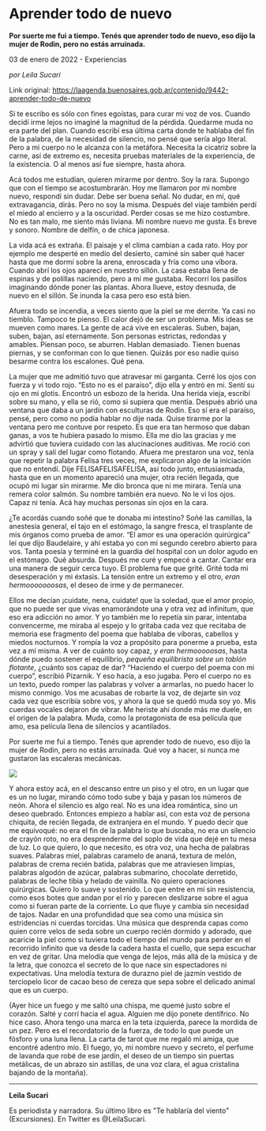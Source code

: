 # Aprender todo de nuevo

**Por suerte me fui a tiempo. Tenés que aprender todo de nuevo, eso dijo la mujer de Rodin, pero no estás arruinada.**

03 de enero de 2022 - Experiencias

_por Leila Sucari_

Link original: https://laagenda.buenosaires.gob.ar/contenido/9442-aprender-todo-de-nuevo



Si te escribo es sólo con fines egoístas, para curar mi voz de vos. Cuando decidí irme lejos no imaginé la magnitud de la pérdida. Quedarme muda no era parte del plan. Cuando escribí esa última carta donde te hablaba del fin de la palabra, de la necesidad de silencio, no pensé que sería algo literal. Pero a mi cuerpo no le alcanza con la metáfora. Necesita la cicatriz sobre la carne, así de extremo es, necesita pruebas materiales de la experiencia, de la existencia. O al menos así fue siempre, hasta ahora.




Acá todos me estudian, quieren mirarme por dentro. Soy la rara. Supongo que con el tiempo se acostumbrarán. Hoy me llamaron por mi nombre nuevo, respondí sin dudar. Debe ser buena señal. No dudar, en mí, qué extravagancia, dirás. Pero no soy la misma. Después del viaje también perdí el miedo al encierro y a la oscuridad. Perder cosas se me hizo costumbre. No es tan malo, me siento más liviana. Mi nombre nuevo me gusta. Es breve y sonoro. Nombre de delfín, o de chica japonesa.




La vida acá es extraña. El paisaje y el clima cambian a cada rato. Hoy por ejemplo me desperté en medio del desierto, caminé sin saber qué hacer hasta que me dormí sobre la arena, enroscada y fría como una víbora. Cuando abrí los ojos aparecí en nuestro sillón. La casa estaba llena de espinas y de polillas naciendo, pero a mí me gustaba. Recorrí los pasillos imaginando dónde poner las plantas. Ahora llueve, estoy desnuda, de nuevo en el sillón. Se inunda la casa pero eso está bien.




Afuera todo se incendia, a veces siento que la piel se me derrite. Ya casi no tiemblo. Tampoco te pienso. El calor dejó de ser un problema. Mis ideas se mueven como mares. La gente de acá vive en escaleras. Suben, bajan, suben, bajan, así eternamente. Son personas estrictas, redondas y amables. Piensan poco, se aburren. Hablan demasiado. Tienen buenas piernas, y se conforman con lo que tienen. Quizás por eso nadie quiso besarme contra los escalones. Qué pena.




La mujer que me admitió tuvo que atravesar mi garganta. Cerré los ojos con fuerza y vi todo rojo. “Esto no es el paraíso”, dijo ella y entró en mi. Sentí su ojo en mi glotis. Encontró un esbozo de la herida. Una herida vieja, escribí sobre su mano, y ella se rió, como si supiera que mentía. Después abrió una ventana que daba a un jardín con esculturas de Rodin. Eso sí era el paraíso, pensé, pero como no podía hablar no dije nada. Quise tirarme por la ventana pero me contuve por respeto. Es que era tan hermoso que daban ganas, a vos te hubiera pasado lo mismo. Ella me dio las gracias y me advirtió que tuviera cuidado con las alucinaciones auditivas. Me roció con un spray y salí del lugar como flotando. Afuera me prestaron una voz, tenía que repetir la palabra Felisa tres veces, me explicaron algo de la iniciación que no entendí. Dije FELISAFELISAFELISA, así todo junto, entusiasmada, hasta que en un momento apareció una mujer, otra recién llegada, que ocupó mi lugar sin mirarme. Me dio bronca que ni me mirara. Tenía una remera color salmón. Su nombre también era nuevo. No le vi los ojos. Capaz ni tenía. Acá hay muchas personas sin ojos en la cara.




¿Te acordás cuando soñé que te donaba mi intestino? Soñé las camillas, la anestesia general, el tajo en el estómago, la sangre fresca, el trasplante de mis órganos como prueba de amor. “El amor es una operación quirúrgica” leí que dijo Baudelaire, y ahí estaba yo con mi segundo cerebro abierto para vos. Tanta poesía y terminé en la guardia del hospital con un dolor agudo en el estómago. Qué absurda. Después me curé y empecé a cantar. Cantar era una manera de seguir cerca tuyo. El problema fue que grité. Grité toda mi desesperación y mi éxtasis. La tensión entre un extremo y el otro, *eran hermooooooosas*, el deseo de irme y de permanecer.




Ellos me decían ¡cuidate, nena, cuidate! que la soledad, que el amor propio, que no puede ser que vivas enamorándote una y otra vez ad infinitum, que eso era adicción no amor. Y yo también me lo repetía sin parar, intentaba convencerme, me miraba al espejo y lo gritaba cada vez que recitaba de memoria ese fragmento del poema que hablaba de víboras, cabellos y miedos nocturnos. Y rompía la voz a propósito para ponerme a prueba, esta vez a mí misma. A ver de cuánto soy capaz, *y eran hermooooosas*, hasta dónde puedo sostener el equilibrio, *pequeña equilibrista sobre un tablón flotante*, ¿cuánto sos capaz de dar? “Haciendo el cuerpo del poema con mi cuerpo”, escribió Pizarnik. Y eso hacía, a eso jugaba. Pero el cuerpo no es un texto, puedo romper las palabras y volver a armarlas, no puedo hacer lo mismo conmigo. Vos me acusabas de robarte la voz, de dejarte sin voz cada vez que escribía sobre vos, y ahora la que se quedó muda soy yo. Mis cuerdas vocales dejaron de vibrar. Me heriste ahí donde más me duele, en el origen de la palabra. Muda, como la protagonista de esa película que amo, esa película llena de silencios y acantilados.




Por suerte me fui a tiempo. Tenés que aprender todo de nuevo, eso dijo la mujer de Rodin, pero no estás arruinada. Qué voy a hacer, si nunca me gustaron las escaleras mecánicas.




![](https://cdn.feater.me/files/images/130207/567d1f63-bdcf-42dd-a48e-8b5924d148ff.png)




Y ahora estoy acá, en el descanso entre un piso y el otro, en un lugar que es un no lugar, mirando cómo todo sube y baja y pasan los números de neón. Ahora el silencio es algo real. No es una idea romántica, sino un deseo quebrado. Entonces empiezo a hablar así, con esta voz de persona chiquita, de recién llegada, de extranjera en el mundo. Y puedo decir que me equivoqué: no era el fin de la palabra lo que buscaba, no era un silencio de crayón roto, no era desprenderme del soplo de vida que dejé en tu mesa de luz. Lo que quiero, lo que necesito, es otra voz, una hecha de palabras suaves. Palabras miel, palabras caramelo de ananá, textura de melón, palabras de crema recién batida, palabras que me atraviesen limpias, palabras algodón de azúcar, palabras submarino, chocolate derretido, palabras de leche tibia y helado de vainilla. No quiero operaciones quirúrgicas. Quiero lo suave y sostenido. Lo que entre en mí sin resistencia, como esos botes que andan por el río y parecen deslizarse sobre el agua como si fueran parte de la corriente. Lo que fluye y cambia sin necesidad de tajos. Nadar en una profundidad que sea como una música sin estridencias ni cuerdas torcidas. Una música que desprenda capas como quien corre velos de seda sobre un cuerpo recién dormido y adorado, que acaricie la piel como si tuviera todo el tiempo del mundo para perder en el recorrido infinito que va desde la cadera hasta el cuello, que sepa escuchar en vez de gritar. Una melodía que venga de lejos, más allá de la música y de la letra, que conozca el secreto de lo que nace sin espectadores ni expectativas. Una melodía textura de durazno piel de jazmín vestido de terciopelo licor de cacao beso de cereza que sepa sobre el delicado animal que es un cuerpo.




(Ayer hice un fuego y me saltó una chispa, me quemé justo sobre el corazón. Salté y corrí hacia el agua. Alguien me dijo ponete dentífrico. No hice caso. Ahora tengo una marca en la teta izquierda, parece la mordida de un pez. Pero es el recordatorio de la fuerza, de todo lo que puede un fósforo y una luna llena. La carta de tarot que me regaló mi amiga, que encontré adentro mío. El fuego, yo, mi nombre nuevo y secreto, el perfume de lavanda que robé de ese jardín, el deseo de un tiempo sin puertas metálicas, de un abrazo sin astillas, de una voz clara, el agua cristalina bajando de la montaña).




---




**Leila Sucari**




Es periodista y narradora. Su último libro es "Te hablaría del viento" (Excursiones). En Twitter es @LeilaSucari.



